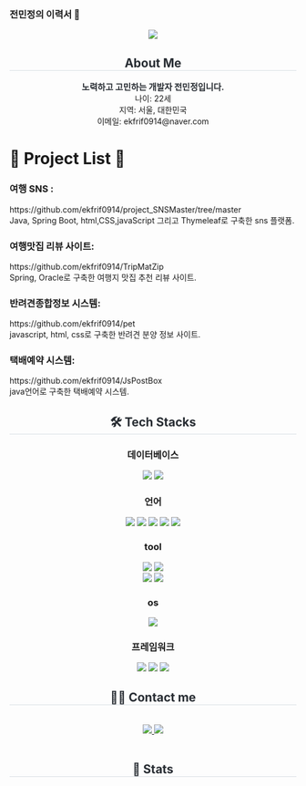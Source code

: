 ### 전민정의 이력서 👋

<!--
**ekfrif0914/ekfrif0914** is a ✨ _special_ ✨ repository because its `README.md` (this file) appears on your GitHub profile.

Here are some ideas to get you started:

- 🔭 I’m currently working on ...
- 🌱 I’m currently learning ...
- 👯 I’m looking to collaborate on ...
- 🤔 I’m looking for help with ...
- 💬 Ask me about ...
- 📫 How to reach me: ...
- 😄 Pronouns: ...
- ⚡ Fun fact: ...
-->

<div align= "center">
    <img src="https://capsule-render.vercel.app/api?type=wave&color=auto&height=180&text=Min%20Jeong%20Jeon&animation=fadeIn&fontColor=000000&fontSize=60" />
    </div>
    <div align= "center"> 
    <h2 style="border-bottom: 1px solid #d8dee4; color: #282d33;"> About Me </h2>  
    <div style="font-weight: 700; font-size: 15px; text-align: center; color: #282d33;"> 노력하고 고민하는 개발자 전민정입니다.
    </div> 
        나이: 22세<br>
        지역: 서울, 대한민국<br>
        이메일: ekfrif0914@naver.com<br>
    </div>
    <h1>🚧 Project List 🚧</h1>
<h3>여행 SNS :</h3> https://github.com/ekfrif0914/project_SNSMaster/tree/master <br>
Java, Spring Boot, html,CSS,javaScript 그리고 Thymeleaf로 구축한 sns 플랫폼. <br>
<h3>여행맛집 리뷰 사이트: </h3>
https://github.com/ekfrif0914/TripMatZip <br>
Spring, Oracle로 구축한 여행지 맛집 추천 리뷰 사이트. <br>
<h3>반려견종합정보 시스템: </h3>
https://github.com/ekfrif0914/pet <br>
javascript, html, css로 구축한 반려견 분양 정보 사이트. <br>
<h3>택배예약 시스템:  </h3>
https://github.com/ekfrif0914/JsPostBox <br>
java언어로 구축한 택배예약 시스템. <br>
    <div align= "center">
    <h2 style="border-bottom: 1px solid #d8dee4; color: #282d33;"> 🛠️ Tech Stacks </h2> 
       <h3>데이터베이스</h3>
                    <img src="https://img.shields.io/badge/Oracle-F80000?style=flat-square&logo=Oracle&logoColor=white">
        <img src="https://img.shields.io/badge/MySQL-4479A1?style=flat-square&logo=MySQL&logoColor=white">
      <h3>  언어</h3>
    <div style="margin: 0 auto; text-align: center;" align= "center"> 
          <img src="https://img.shields.io/badge/jQuery-0769AD?style=flat-square&logo=jQuery&logoColor=white">
          <img src="https://img.shields.io/badge/HTML5-E34F26?style=flat-square&logo=HTML5&logoColor=white">
         <img src="https://img.shields.io/badge/CSS3-1572B6?style=flat-square&logo=CSS3&logoColor=white">
          <img src="https://img.shields.io/badge/Java-007396?style=flat-square&logo=Java&logoColor=white">
          <img src="https://img.shields.io/badge/Javascript-F7DF1E?style=flat-square&logo=Javascript&logoColor=white">
       <h3> tool</h3>
          <img src="https://img.shields.io/badge/Git-F05032?style=flat-square&logo=Git&logoColor=white">
          <img src="https://img.shields.io/badge/Github-181717?style=flat-square&logo=Github&logoColor=white">
          <br/><img src="https://img.shields.io/badge/Bootstrap-7952B3?style=flat-square&logo=Bootstrap&logoColor=white">
          <img src="https://img.shields.io/badge/Android-3DDC84?style=flat-square&logo=Android&logoColor=white"><br>
        <h3>os</h3>
         <img src="https://img.shields.io/badge/Linux-FCC624?style=flat-square&logo=Linux&logoColor=white">
   <h3>   프레임워크</h3>
          <img src="https://img.shields.io/badge/Spring-6DB33F?style=flat-square&logo=Spring&logoColor=white">
          <img src="https://img.shields.io/badge/Spring Boot-6DB33F?style=flat-square&logo=Spring Boot&logoColor=white">
          <img src="https://img.shields.io/badge/Apache Tomcat-F8DC75?style=flat-square&logo=Apache Tomcat&logoColor=white">
          <br/></div>
    </div>
    <div align= "center">
    <h2 style="border-bottom: 1px solid #d8dee4; color: #282d33;"> 🧑‍💻 Contact me </h2> <br> 
    <div align= "center"> <a href=mailto:> <img src="https://img.shields.io/badge/Gmail-EA4335?style=flat-square&logo=Gmail&logoColor=white&link=mailto:"> </a>
         <a href=> <img src="https://img.shields.io/badge/Naver-03C75A?style=flat-square&logo=Naver&logoColor=white&link="> </a>
          </div>  <br> 
    <div align= "center">  </div> 
    </div>
    <div align= "center"> 
    <h2 style="border-bottom: 1px solid #d8dee4; color: #282d33;"> 🏅 Stats </h2> <div align= "center">   </div> 
    </div>
    
    

